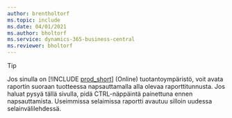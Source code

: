 ```yaml
---
author: brentholtorf
ms.topic: include
ms.date: 04/01/2021
ms.author: bholtorf
ms.service: dynamics-365-business-central
ms.reviewer: bholtorf
---
```


> [!TIP]
> Jos sinulla on [!INCLUDE [prod_short](prod_short.md)] (Online) tuotantoympäristö, voit avata raportin suoraan tuotteessa napsauttamalla alla olevaa raporttitunnusta. Jos haluat pysyä tällä sivulla, pidä CTRL-näppäintä painettuna ennen napsauttamista. Useimmissa selaimissa raportti avautuu silloin uudessa selainvälilehdessä. 